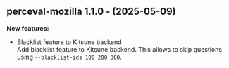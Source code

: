 ## perceval-mozilla 1.1.0 - (2025-05-09)

**New features:**

 * Blacklist feature to Kitsune backend\
   Add blacklist feature to Kitsune backend. This allows to skip
   questions using `--blacklist-ids 100 200 300`.


